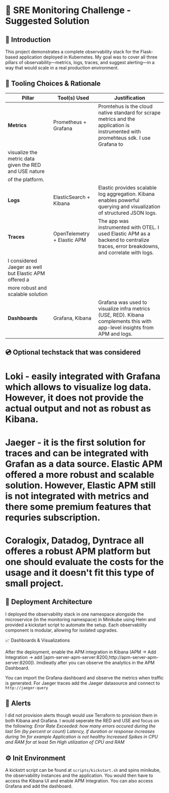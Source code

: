 # 🚀 SRE Monitoring Challenge - Suggested Solution

## 📖 Introduction

This project demonstrates a complete observability stack for the Flask-based application deployed in Kubernetes. My goal was to cover all three pillars of observability—metrics, logs, traces, and suggest alerting—in a way that would scale in a real production environment.

## 🧠 Tooling Choices & Rationale

| Pillar         | Tool(s) Used                         | Justification                                                                                                                        |
| -------------- | ------------------------------------ | ------------------------------------------------------------------------------------------------------------------------------------ |
| **Metrics**    | Prometheus + Grafana                 | Promtehus is the cloud native standard for scrape metrics and the application is instrumented with promehteus sdk. I use Grafana to      |
visualize the metric data given the RED and USE nature  |       
of the platform.                                        |
| **Logs**       | ElasticSearch + Kibana               | Elastic provides scalable log aggregation. Kibana enables powerful querying and visualization of structured JSON logs.                  |
| **Traces**     | OpenTelemetry + Elastic APM          | The app was instrumented with OTEL. I used Elastic APM as a backend to centralize traces, error breakdowns, and correlate with logs.      |
I considered Jaeger as well but Elastic APM offered a   |
more robust and scalable solution                       |
| **Dashboards** | Grafana, Kibana                      | Grafana was used to visualize infra metrics (USE, RED). Kibana complements this with app-level insights from APM and logs.                   |


## 💿 Optional techstack that was considered

# Loki - easily integrated with Grafana which allows to visualize log data. However, it does not provide the actual output and not as robust as Kibana. 

# Jaeger - it is the first solution for traces and can be integrated with Grafan as a data source. Elastic APM offered a more robust and scalable solution. However, Elastic APM still is not integrated with metrics and there some premium features that requries subscription.

# Coralogix, Datadog, Dyntrace all offeres a robust APM platform but one should evaluate the costs for the usage and it doesn't fit this type of small project. 

## 🔧 Deployment Architecture

I deployed the observability stack in one namespace alongside the microservice (in the monitoring namespace) in Minikube using Helm and provided a kickstart script to automate the setup. Each observability component is modular, allowing for isolated upgrades.

📈 Dashboards & Visualizations

After the deployment, enable the APM integration in Kibana (APM -> Add Integration -> add [apm-server-apm-server:8200,http://apm-server-apm-server:8200]). Imidieatly after you can observe the analytics in the APM Dashboard. 

You can import the Grafana dashboard and observe the metrics when traffic is generated. For Jaeger traces add the Jaeger datasource and connect to ```http://jaeger-query``` 


## 🚨 Alerts

I did not provision alerts though would use Terraform to provision them in both Kibana and Grafana. I would seperate the RED and USE and focus on the following:
*Error Rate Exceeded: how many errors occured during the last 5m (by percent or count)*
*Latency, if duration or response increases during 1m for example*
*Application is not healthy*
*Increased Spikes in CPU and RAM for at least 5m*
*High utilization of CPU and RAM*


## ⚙️ Init Environment

A kickstrt script can be found at `scripts/kickstart.sh` and spins minikube, the observability instances and the application. You would then have to access the Kibana UI and enable APM Integration. You can also access Grafana and add the dashboard. 

